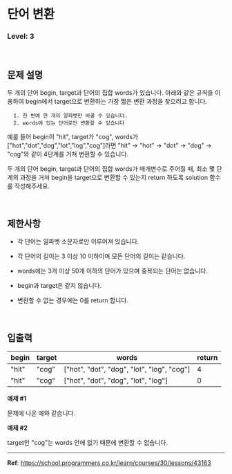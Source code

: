 # 단어 변환

### Level: 3

<br>

## 문제 설명

두 개의 단어 begin, target과 단어의 집합 words가 있습니다. 아래와 같은 규칙을 이용하여 begin에서 target으로 변환하는 가장 짧은 변환 과정을 찾으려고 합니다.

```
  1. 한 번에 한 개의 알파벳만 바꿀 수 있습니다.
  2. words에 있는 단어로만 변환할 수 있습니다
```

예를 들어 begin이 "hit", target가 "cog", words가 ["hot","dot","dog","lot","log","cog"]라면 "hit" -> "hot" -> "dot" -> "dog" -> "cog"와 같이 4단계를 거쳐 변환할 수 있습니다.

두 개의 단어 begin, target과 단어의 집합 words가 매개변수로 주어질 때, 최소 몇 단계의 과정을 거쳐 begin을 target으로 변환할 수 있는지 return 하도록 solution 함수를 작성해주세요.

<br>

## 제한사항

- 각 단어는 알파벳 소문자로만 이루어져 있습니다.

- 각 단어의 길이는 3 이상 10 이하이며 모든 단어의 길이는 같습니다.

- words에는 3개 이상 50개 이하의 단어가 있으며 중복되는 단어는 없습니다.

- begin과 target은 같지 않습니다.

- 변환할 수 없는 경우에는 0를 return 합니다.

<br>

## 입출력

| begin | target | words | return |
| ----- | ------ | ----- | ------ |
| "hit" | "cog" | ["hot", "dot", "dog", "lot", "log", "cog"] | 4 |
| "hit" | "cog" | ["hot", "dot", "dog", "lot", "log"] | 0 |

**예제 #1**

문제에 나온 예와 같습니다.

**예제 #2**

target인 "cog"는 words 안에 없기 때문에 변환할 수 없습니다.



---

**Ref**: https://school.programmers.co.kr/learn/courses/30/lessons/43163